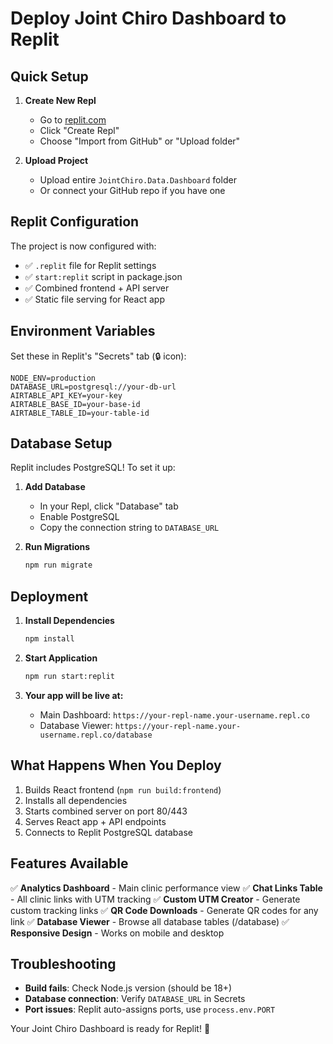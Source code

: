 # Deploy Joint Chiro Dashboard to Replit

## Quick Setup

1. **Create New Repl**
   - Go to [replit.com](https://replit.com)
   - Click "Create Repl"
   - Choose "Import from GitHub" or "Upload folder"

2. **Upload Project**
   - Upload entire `JointChiro.Data.Dashboard` folder
   - Or connect your GitHub repo if you have one

## Replit Configuration

The project is now configured with:
- ✅ `.replit` file for Replit settings
- ✅ `start:replit` script in package.json
- ✅ Combined frontend + API server
- ✅ Static file serving for React app

## Environment Variables

Set these in Replit's "Secrets" tab (🔒 icon):

```
NODE_ENV=production
DATABASE_URL=postgresql://your-db-url
AIRTABLE_API_KEY=your-key
AIRTABLE_BASE_ID=your-base-id
AIRTABLE_TABLE_ID=your-table-id
```

## Database Setup

Replit includes PostgreSQL! To set it up:

1. **Add Database**
   - In your Repl, click "Database" tab
   - Enable PostgreSQL
   - Copy the connection string to `DATABASE_URL`

2. **Run Migrations**
   ```bash
   npm run migrate
   ```

## Deployment

1. **Install Dependencies**
   ```bash
   npm install
   ```

2. **Start Application**
   ```bash
   npm run start:replit
   ```

3. **Your app will be live at:**
   - Main Dashboard: `https://your-repl-name.your-username.repl.co`
   - Database Viewer: `https://your-repl-name.your-username.repl.co/database`

## What Happens When You Deploy

1. Builds React frontend (`npm run build:frontend`)
2. Installs all dependencies
3. Starts combined server on port 80/443
4. Serves React app + API endpoints
5. Connects to Replit PostgreSQL database

## Features Available

✅ **Analytics Dashboard** - Main clinic performance view
✅ **Chat Links Table** - All clinic links with UTM tracking
✅ **Custom UTM Creator** - Generate custom tracking links
✅ **QR Code Downloads** - Generate QR codes for any link
✅ **Database Viewer** - Browse all database tables (/database)
✅ **Responsive Design** - Works on mobile and desktop

## Troubleshooting

- **Build fails**: Check Node.js version (should be 18+)
- **Database connection**: Verify `DATABASE_URL` in Secrets
- **Port issues**: Replit auto-assigns ports, use `process.env.PORT`

Your Joint Chiro Dashboard is ready for Replit! 🚀